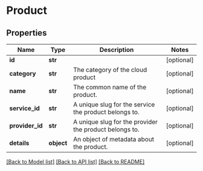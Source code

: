 # Product

## Properties
Name | Type | Description | Notes
------------ | ------------- | ------------- | -------------
**id** | **str** |  | [optional] 
**category** | **str** | The category of the cloud product | [optional] 
**name** | **str** | The common name of the product. | [optional] 
**service_id** | **str** | A unique slug for the service the product belongs to. | [optional] 
**provider_id** | **str** | A unique slug for the provider the product belongs to. | [optional] 
**details** | **object** | An object of metadata about the product. | [optional] 

[[Back to Model list]](../README.md#documentation-for-models) [[Back to API list]](../README.md#documentation-for-api-endpoints) [[Back to README]](../README.md)


